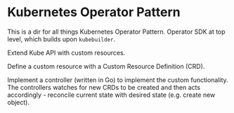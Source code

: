 # Kubernetes Operator Pattern
This is a dir for all things Kubernetes Operator Pattern. 
Operator SDK at top level, which builds upon `kubebuilder`. 

Extend Kube API with custom resources. 

Define a custom resource with a Custom Resource Definition (CRD). 

Implement a controller (written in Go) to implement the custom functionality. The controllers watches for new CRDs to be created and then acts accordingly - reconcile current state with desired state (e.g. create new object). 


